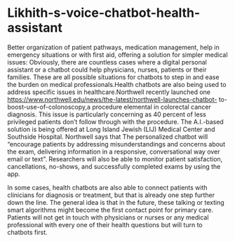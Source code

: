 # Likhith-s-voice-chatbot-health-assistant
  Better organization of patient pathways, medication management, help in  emergency situations or with first aid, offering a solution for simpler medical  issues:
Obviously, there are countless cases where a digital personal assistant or a 
chatbot could help physicians, nurses, patients or their families. These are all possible situations for chatbots to step in and ease the burden on medical professionals.Health chatbots are also being used to address specific issues in healthcare.Northwell recently launched one https://www.northwell.edu/news/the-latest/northwell-launches-chatbot- to-boost-use-of-colonoscopy,a procedure elemental in colorectal cancer diagnosis. 
This issue is particularly concerning as 40 percent of less privileged patients don’t follow through with the procedure. The A.I.-based solution is being offered at Long Island Jewish (LIJ) Medical Center and Southside Hospital. Northwell says that The personalized chatbot will “encourage patients by addressing misunderstandings and concerns about the exam, delivering information in a responsive, conversational way over email or text”. Researchers will also be able to monitor patient satisfaction, cancellations, no-shows, and successfully completed exams by using the app. 
 
In some cases, health chatbots are also able to connect patients with clinicians for diagnosis or treatment, but that is already one step further down the line. The general idea is that in the future, these talking or texting smart algorithms might become the first contact point for primary care. Patients will not get in touch with physicians or nurses or any medical professional with every one of their health questions but will turn to chatbots first.
